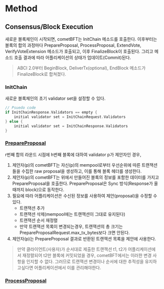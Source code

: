 # Method

## Consensus/Block Execution

새로운 블록체인이 시작되면, cometBFT는 InitChain 메소드를 호출한다. 이후부터는 블록의 합의 과정마다 PrepareProposal, ProcessProposal, ExtendVote, VerifyVoteExtension 메소드가 호출되고, 이후 FinalizeBlock이 호출된다. 그리고 메소드 호출 결과에 따라 어플리케이션의 상태가 업데이트(Commit)된다. 

> ABCI 2.0부터 BeginBlock, DeliverTx(optional), EndBlock 메소드가 FinalizeBlock로 합쳐졌다.

### InitChain

새로운 블록체인의 초기 validator set을 설정할 수 있다.

```go
// Psuedo code
if InitChainResponse.Validators == empty {
    initial validator set = InitChainRequest.Validators
} else {
    initial validator set = InitChainResponse.Validators
}
```

### [PrepareProposal](https://github.com/cometbft/cometbft/blob/main/spec/abci/abci++_methods.md#prepareproposal)

r번째 합의 라운드 시점에 h번째 블록에 대하여 validator p가 제안자인 경우,

1. 제안자(p)의 cometBFT는 자신(p)의 mempool로부터 우선순위에 따른 트랜잭션들을 수집한 raw proposal을 생성하고, 이를 통해 블록 헤더를 생성한다.
2. 제안자(p)의 cometBFT는 위에서 만들어진 블록의 정보를 포함한 데이터를 가지고 PrepareProposal을 호출한다. PrepareProposal은 Sync 방식(Response가 올때까지 block)으로 동작한다.
3. 필요에 따라 어플리케이션은 수신된 정보를 사용하여 제안(proposal)을 수정할 수 있다. 
    - 트랜잭션 추가
    - 트랜잭션 삭제(mempool에는 트랜잭션이 그대로 유지된다)
    - 트랜잭션 순서 재정렬
    - 만약 트랜잭션 목록이 변경되는경우, 트랜잭션의 총 크기는 PrepareProposalRequest.max_tx_bytes보다 크면 안된다.
4. 제안자(p)는 PrepareProposal 결과로 반환된 트랜잭션 목록을 제안에 사용한다.

> 만약 클라이언트(사용자)가 순서대로 제출한 트랜잭션 t1, t2가 어플리케이션에서 재정렬되어 t2만 블록에 커밋되었을 경우, cometBFT에서는 이러한 변경 사항을 인지할 수 없다. 그러므로 트랜잭션 변경이나 순서에 대한 추적성을 유지하고싶다면 어플리케이션에서 이를 관리해야한다.

### [ProcessProposal](https://github.com/cometbft/cometbft/blob/main/spec/abci/abci++_methods.md#processproposal)


